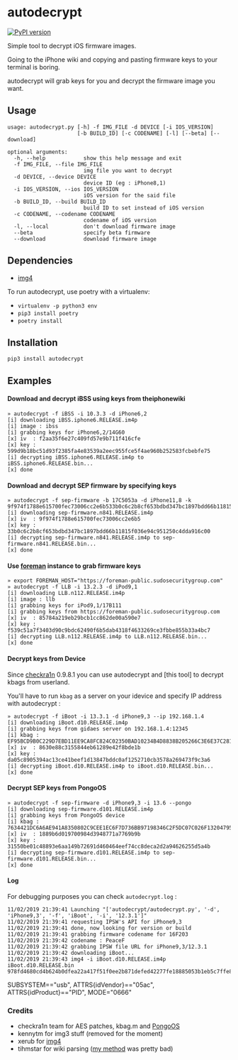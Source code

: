 # autodecrypt
[![PyPI version](https://badge.fury.io/py/autodecrypt.svg)](https://badge.fury.io/py/autodecrypt)

Simple tool to decrypt iOS firmware images.

Going to the iPhone wiki and copying and pasting firmware keys to your terminal is boring.

autodecrypt will grab keys for you and decrypt the firmware image you want.

## Usage
```
usage: autodecrypt.py [-h] -f IMG_FILE -d DEVICE [-i IOS_VERSION]
                      [-b BUILD_ID] [-c CODENAME] [-l] [--beta] [--download]

optional arguments:
  -h, --help            show this help message and exit
  -f IMG_FILE, --file IMG_FILE
                        img file you want to decrypt
  -d DEVICE, --device DEVICE
                        device ID (eg : iPhone8,1)
  -i IOS_VERSION, --ios IOS_VERSION
                        iOS version for the said file
  -b BUILD_ID, --build BUILD_ID
                        build ID to set instead of iOS version
  -c CODENAME, --codename CODENAME
                        codename of iOS version
  -l, --local           don't download firmware image
  --beta                specify beta firmware
  --download            download firmware image
```

## Dependencies
- [img4](https://github.com/xerub/img4lib)

To run autodecrypt, use poetry with a virtualenv:
- `virtualenv -p python3 env`
- `pip3 install poetry`
- `poetry install`


## Installation
`pip3 install autodecrypt`


## Examples

#### Download and decrypt iBSS using keys from theiphonewiki
```
» autodecrypt -f iBSS -i 10.3.3 -d iPhone6,2
[i] downloading iBSS.iphone6.RELEASE.im4p
[i] image : ibss
[i] grabbing keys for iPhone6,2/14G60
[x] iv  : f2aa35f6e27c409fd57e9b711f416cfe
[x] key : 599d9b18bc51d93f2385fa4e83539a2eec955fce5f4ae960b252583fcbebfe75
[i] decrypting iBSS.iphone6.RELEASE.im4p to iBSS.iphone6.RELEASE.bin...
[x] done
```

#### Download and decrypt SEP firmware by specifying keys
```
» autodecrypt -f sep-firmware -b 17C5053a -d iPhone11,8 -k 9f974f1788e615700fec73006cc2e6b533b0c6c2b8cf653bdbd347bc1897bdd66b11815f036e94c951250c4dda916c00
[i] downloading sep-firmware.n841.RELEASE.im4p
[x] iv  : 9f974f1788e615700fec73006cc2e6b5
[x] key : 33b0c6c2b8cf653bdbd347bc1897bdd66b11815f036e94c951250c4dda916c00
[i] decrypting sep-firmware.n841.RELEASE.im4p to sep-firmware.n841.RELEASE.bin...
[x] done
```

#### Use [foreman](https://github.com/GuardianFirewall/foreman) instance to grab firmware keys
```
» export FOREMAN_HOST="https://foreman-public.sudosecuritygroup.com"
» autodecrypt -f LLB -i 13.2.3 -d iPod9,1
[i] downloading LLB.n112.RELEASE.im4p
[i] image : llb
[i] grabbing keys for iPod9,1/17B111
[i] grabbing keys from https://foreman-public.sudosecuritygroup.com
[x] iv  : 85784a219eb29bcb1cc862de00a590e7
[x] key : f539c51a7f3403d90c9bdc62490f6b5dab4318f4633269ce3fbbe855b33a4bc7
[i] decrypting LLB.n112.RELEASE.im4p to LLB.n112.RELEASE.bin...
[x] done
```

#### Decrypt keys from Device
Since [checkra1n](https://checkra.in/) 0.9.8.1 you can use autodecrypt and [this tool] to decrypt kbags from userland.

You'll have to run `kbag` as a server on your idevice and specify IP address with autodecrypt :
```
» autodecrypt -f iBoot -i 13.3.1 -d iPhone9,3 --ip 192.168.1.4
[i] downloading iBoot.d10.RELEASE.im4p
[i] grabbing keys from gidaes server on 192.168.1.4:12345
[i] kbag : EF95BCD9B0C229D7EBD11EE9CA8FC824C02350BAD10234B4D8838B205266C3E6E37C281F14D0C663534CC79BF39AB269
[x] iv  : 8630e88c3155844eb61289e42f8bde1b
[x] key : da05c8905394ac13ce41beef1d13847bddc0af1252710cb3578a269473f9c3a6
[i] decrypting iBoot.d10.RELEASE.im4p to iBoot.d10.RELEASE.bin...
[x] done
```

#### Decrypt SEP keys from PongoOS
```
» autodecrypt -f sep-firmware -d iPhone9,3 -i 13.6 --pongo
[i] downloading sep-firmware.d101.RELEASE.im4p
[i] grabbing keys from PongoOS device
[i] kbag : 7634421DC6A6AE941A8350802C9CEE1EC6F7D736BB97198346C2F5DC07C026F13204795B8ADC40E0F69EAC83A0A18C9E
[x] iv  : 1889b6d019700984d3948771a7769b9b
[x] key : 31550be01c48893e6aa149b72691d460464eef74cc8deca2d2a94626255d5a4b
[i] decrypting sep-firmware.d101.RELEASE.im4p to sep-firmware.d101.RELEASE.bin...
[x] done
```


#### Log

For debugging purposes you can check `autodecrypt.log` :
```
11/02/2019 21:39:41 Launching "['autodecrypt/autodecrypt.py', '-d', 'iPhone9,3', '-f', 'iBoot', '-i', '12.3.1']"
11/02/2019 21:39:41 requesting IPSW's API for iPhone9,3
11/02/2019 21:39:41 done, now looking for version or build
11/02/2019 21:39:41 grabbing firmware codename for 16F203
11/02/2019 21:39:42 codename : PeaceF
11/02/2019 21:39:42 grabbing IPSW file URL for iPhone9,3/12.3.1
11/02/2019 21:39:42 downloading iBoot...
11/02/2019 21:39:43 img4 -i iBoot.d10.RELEASE.im4p iBoot.d10.RELEASE.bin 978fd4680cd4b624b0dfea22a417f51f0ee2b871defed42277fe18885053b1eb5c7ffe82f38ab8cf7772c69a0db5d386
```

SUBSYSTEM=="usb", ATTRS{idVendor}=="05ac", ATTRS{idProduct}=="PID", MODE="0666"

### Credits
- checkra1n team for AES patches, kbag.m and [PongoOS](https://github.com/checkra1n/pongoos)
- kennytm for img3 stuff (removed for the moment)
- xerub for [img4](https://github.com/xerub/img4lib)
- tihmstar for wiki parsing ([my method](https://github.com/matteyeux/ios-tools/blob/master/scrapkeys.py) was pretty bad)
